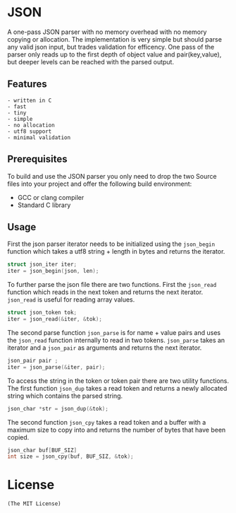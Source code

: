 # JSON
A one-pass JSON parser with no memory overhead with no memory copying or allocation.
The implementation is very simple but should parse any valid
json input, but trades validation for efficency.
One pass of the parser only reads up to the first depth of object value
and pair(key,value), but deeper levels can be reached with the parsed output.

## Features
    - written in C
    - fast
    - tiny
    - simple
    - no allocation
    - utf8 support
    - minimal validation

## Prerequisites
To build and use the JSON parser you only need to drop the two
Source files into your project and offer the following
build environment:
* GCC or clang compiler
* Standard C library

## Usage
First the json parser iterator needs to be initialized using
the `json_begin` function which takes a utf8 string + length in bytes
and returns the iterator.

```c
struct json_iter iter;
iter = json_begin(json, len);
```
To further parse the json file there are two functions.
First the `json_read` function which reads in the next token
and returns the next iterator. `json_read` is useful for reading
array values.

```c
struct json_token tok;
iter = json_read(&iter, &tok);
```
The second parse function `json_parse` is for name + value pairs
and uses the `json_read` function internally to read in two tokens.
`json_parse` takes an iterator and a `json_pair` as arguments and
returns the next iterator.

```c
json_pair pair ;
iter = json_parse(&iter, pair);
```
To access the string in the token or token pair there are two utility functions.
The first function `json_dup` takes a read token and returns a newly allocated
string which contains the parsed string.
```c
json_char *str = json_dup(&tok);
```
The second function `json_cpy` takes a read token and a buffer with a maximum
size to copy into and returns the number of bytes that have been copied.
```c
json_char buf[BUF_SIZ]
int size = json_cpy(buf, BUF_SIZ, &tok);
```
# License
    (The MIT License)

